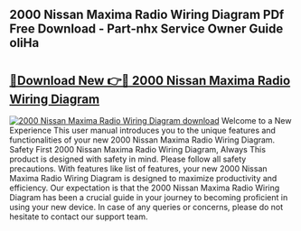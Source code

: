 ## 2000 Nissan Maxima Radio Wiring Diagram PDf Free Download - Part-nhx Service Owner Guide oliHa

# <h2><a href="http://dfpbts.blite.top/?on=2000+Nissan+Maxima+Radio+Wiring+Diagram">🔗Download New 👉🔴 2000 Nissan Maxima Radio Wiring Diagram</a></h2>

[![2000 Nissan Maxima Radio Wiring Diagram download](https://i.imgur.com/lujVjoI.png)](http://dfpbts.blite.top/?on=2000+Nissan+Maxima+Radio+Wiring+Diagram)
Welcome to a New Experience This user manual introduces you to the unique features and functionalities of your new 2000 Nissan Maxima Radio Wiring Diagram. Safety First 2000 Nissan Maxima Radio Wiring Diagram, Always This product is designed with safety in mind. Please follow all safety precautions. With features like list of features, your new 2000 Nissan Maxima Radio Wiring Diagram is designed to maximize productivity and efficiency. Our expectation is that the 2000 Nissan Maxima Radio Wiring Diagram has been a crucial guide in your journey to becoming proficient in using your new device. In case of any queries or concerns, please do not hesitate to contact our support team.
